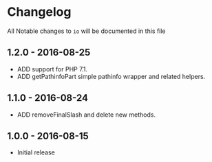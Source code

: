 # Changelog

All Notable changes to `io` will be documented in this file

## 1.2.0 - 2016-08-25

- ADD support for PHP 7.1.
- ADD getPathinfoPart simple pathinfo wrapper and related helpers.

## 1.1.0 - 2016-08-24

- ADD removeFinalSlash and delete new methods.

## 1.0.0 - 2016-08-15

- Initial release
